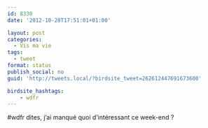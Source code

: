 ```yaml
---
id: 8330
date: '2012-10-28T17:51:01+01:00'

layout: post
categories:
  - Vis ma vie
tags:
  - tweet
format: status
publish_social: no
guid: 'http://tweets.local/?birdsite_tweet=262612447691673600'

birdsite_hashtags:
    - wdfr
---
```


\#wdfr dites, j’ai manqué quoi d’intéressant ce week-end ?